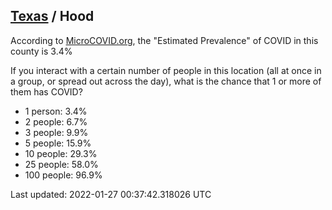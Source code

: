 
## [Texas](/united-states/texas) / Hood

According to [MicroCOVID.org](http://microcovid.org),
the "Estimated Prevalence" of COVID in this county is 3.4%

If you interact with a certain number of people in this location
(all at once in a group, or spread out across the day), what is the chance that
1 or more of them has COVID?

- 1 person: 3.4%
- 2 people: 6.7%
- 3 people: 9.9%
- 5 people: 15.9%
- 10 people: 29.3%
- 25 people: 58.0%
- 100 people: 96.9%

Last updated: 2022-01-27 00:37:42.318026 UTC
